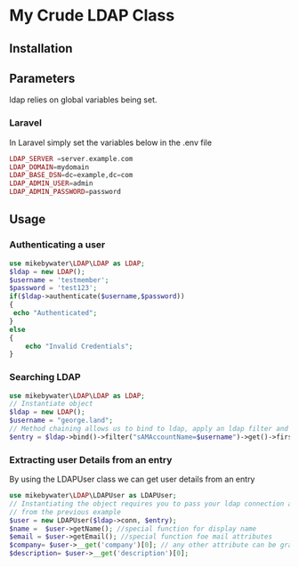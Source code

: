 # My Crude LDAP Class



## Installation


## Parameters

ldap relies on global variables being set. 

### Laravel


In Laravel simply set the variables below in the .env file

```php
LDAP_SERVER =server.example.com
LDAP_DOMAIN=mydomain
LDAP_BASE_DSN=dc=example,dc=com
LDAP_ADMIN_USER=admin
LDAP_ADMIN_PASSWORD=password
```

## Usage

### Authenticating a user

```php
use mikebywater\LDAP\LDAP as LDAP;
$ldap = new LDAP();
$username = 'testmember';
$password = 'test123';
if($ldap->authenticate($username,$password))
{
 echo "Authenticated";
}
else
{
    echo "Invalid Credentials";
}
```
### Searching LDAP

```php
use mikebywater\LDAP\LDAP as LDAP;
// Instantiate object
$ldap = new LDAP();
$username = "george.land";
// Method chaining allows us to bind to ldap, apply an ldap filter and get the first result
$entry = $ldap->bind()->filter("sAMAccountName=$username")->get()->first();
```
### Extracting user Details from an entry

By using the LDAPUser class we can get user details from an entry

```php
use mikebywater\LDAP\LDAPUser as LDAPUser;
// Instantiating the object requires you to pass your ldap connection and the entry
// from the previous example
$user = new LDAPUser($ldap->conn, $entry);
$name =  $user->getName(); //special function for display name
$email = $user->getEmail(); //special function foe mail attributes
$company= $user->__get('company')[0]; // any other attribute can be grabbed with magic get method (beware will return an array)
$description= $user->__get('description')[0];
```
